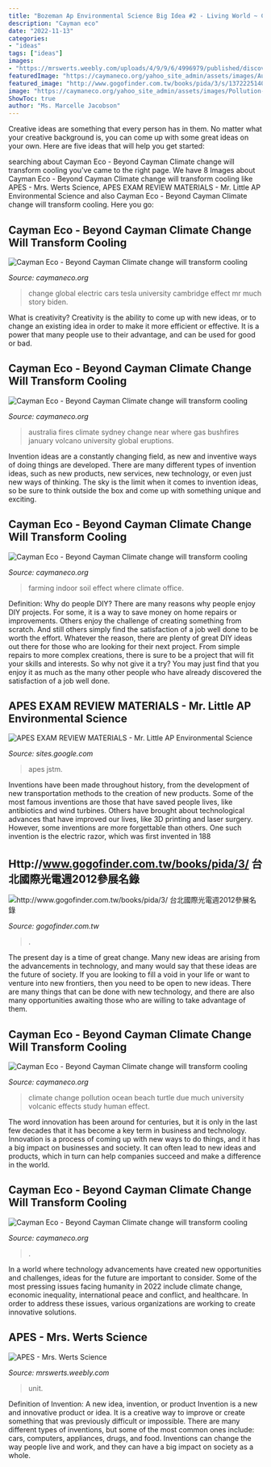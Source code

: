 ```yaml
---
title: "Bozeman Ap Environmental Science Big Idea #2 - Living World ~ Cayman Eco"
description: "Cayman eco"
date: "2022-11-13"
categories:
- "ideas"
tags: ["ideas"]
images:
- "https://mrswerts.weebly.com/uploads/4/9/9/6/4996979/published/discovering_1.jpg?1564344419"
featuredImage: "https://caymaneco.org/yahoo_site_admin/assets/images/Australia_Bush_Fires_-_Photo_Credit_The_Atlantic_DAVID_GRAY_-_GETTY.4121433_std.jpg"
featured_image: "http://www.gogofinder.com.tw/books/pida/3/s/1372225140iD7q6nXi.jpg"
image: "https://caymaneco.org/yahoo_site_admin/assets/images/Pollution-Ocean-Beach-Garbage-Dead-Turtle-e1487237082132.345100907_std.jpg"
ShowToc: true
author: "Ms. Marcelle Jacobson"
---
```



Creative ideas are something that every person has in them. No matter what your creative background is, you can come up with some great ideas on your own. Here are five ideas that will help you get started: 

	

		
searching about Cayman Eco - Beyond Cayman Climate change will transform cooling you've came to the right page. We have 8 Images about Cayman Eco - Beyond Cayman Climate change will transform cooling like APES - Mrs. Werts Science, APES EXAM REVIEW MATERIALS - Mr. Little AP Environmental Science and also Cayman Eco - Beyond Cayman Climate change will transform cooling. Here you go:
		
    
## Cayman Eco - Beyond Cayman Climate Change Will Transform Cooling

<img loading=lazy src="https://caymaneco.org/yahoo_site_admin/assets/images/Tesla_blocking_sidewalk_Photo_Drew_Angerer_Getty_Images_Treehugger.329131943_std.PNG" onerror="this.onerror=null;this.src='https://tse3.mm.bing.net/th?id=OIP.5256NlBKpAaUhuwv9x8wWAHaEr&amp;pid=15.1';" alt="Cayman Eco - Beyond Cayman Climate change will transform cooling">

_Source: caymaneco.org_

>change global electric cars tesla university cambridge effect mr much story biden. 

	

What is creativity?
Creativity is the ability to come up with new ideas, or to change an existing idea in order to make it more efficient or effective. It is a power that many people use to their advantage, and can be used for good or bad.

    
## Cayman Eco - Beyond Cayman Climate Change Will Transform Cooling

<img loading=lazy src="https://caymaneco.org/yahoo_site_admin/assets/images/Australia_Bush_Fires_-_Photo_Credit_The_Atlantic_DAVID_GRAY_-_GETTY.4121433_std.jpg" onerror="this.onerror=null;this.src='https://tse1.mm.bing.net/th?id=OIP.ftny3Ij6yHjn3L2HGh5OZAHaEK&amp;pid=15.1';" alt="Cayman Eco - Beyond Cayman Climate change will transform cooling">

_Source: caymaneco.org_

>australia fires climate sydney change near where gas bushfires january volcano university global eruptions. 

	

Invention ideas are a constantly changing field, as new and inventive ways of doing things are developed. There are many different types of invention ideas, such as new products, new services, new technology, or even just new ways of thinking. The sky is the limit when it comes to invention ideas, so be sure to think outside the box and come up with something unique and exciting.

    
## Cayman Eco - Beyond Cayman Climate Change Will Transform Cooling

<img loading=lazy src="https://caymaneco.org/yahoo_site_admin/assets/images/Indoor_Farming_Yein_Jeon_-_Shutterstock.144103122_std.jpg" onerror="this.onerror=null;this.src='https://tse4.mm.bing.net/th?id=OIP.1LLy4AC9Q6dlwUtv3OzKgQHaFj&amp;pid=15.1';" alt="Cayman Eco - Beyond Cayman Climate change will transform cooling">

_Source: caymaneco.org_

>farming indoor soil effect where climate office. 

	

Definition: Why do people DIY?
There are many reasons why people enjoy DIY projects. For some, it is a way to save money on home repairs or improvements. Others enjoy the challenge of creating something from scratch. And still others simply find the satisfaction of a job well done to be worth the effort.
Whatever the reason, there are plenty of great DIY ideas out there for those who are looking for their next project. From simple repairs to more complex creations, there is sure to be a project that will fit your skills and interests. So why not give it a try? You may just find that you enjoy it as much as the many other people who have already discovered the satisfaction of a job well done.

    
## APES EXAM REVIEW MATERIALS - Mr. Little AP Environmental Science

<img loading=lazy src="https://sites.google.com/a/bvsd.org/mr-little-ap-environmental-science/apes-exam-review-materials/apeswordle8.png?attredirects=0" onerror="this.onerror=null;this.src='https://tse1.mm.bing.net/th?id=OIP.dNUlFvakAZhS4AWV93hougHaCZ&amp;pid=15.1';" alt="APES EXAM REVIEW MATERIALS - Mr. Little AP Environmental Science">

_Source: sites.google.com_

>apes jstm. 

	

Inventions have been made throughout history, from the development of new transportation methods to the creation of new products. Some of the most famous inventions are those that have saved people lives, like antibiotics and wind turbines. Others have brought about technological advances that have improved our lives, like 3D printing and laser surgery. However, some inventions are more forgettable than others. One such invention is the electric razor, which was first invented in 188
    
## Http://www.gogofinder.com.tw/books/pida/3/ 台北國際光電週2012參展名錄

<img loading=lazy src="http://www.gogofinder.com.tw/books/pida/3/s/1372225140iD7q6nXi.jpg" onerror="this.onerror=null;this.src='https://tse4.mm.bing.net/th?id=OIP.1o9Ymny3CPXdTBpv5XcCjgHaKf&amp;pid=15.1';" alt="http://www.gogofinder.com.tw/books/pida/3/ 台北國際光電週2012參展名錄">

_Source: gogofinder.com.tw_

>. 

	

The present day is a time of great change. Many new ideas are arising from the advancements in technology, and many would say that these ideas are the future of society. If you are looking to fill a void in your life or want to venture into new frontiers, then you need to be open to new ideas. There are many things that can be done with new technology, and there are also many opportunities awaiting those who are willing to take advantage of them.

    
## Cayman Eco - Beyond Cayman Climate Change Will Transform Cooling

<img loading=lazy src="https://caymaneco.org/yahoo_site_admin/assets/images/Pollution-Ocean-Beach-Garbage-Dead-Turtle-e1487237082132.345100907_std.jpg" onerror="this.onerror=null;this.src='https://tse4.mm.bing.net/th?id=OIP.Ff0UjA8cwqKfjsMQsW-4HwHaFh&amp;pid=15.1';" alt="Cayman Eco - Beyond Cayman Climate change will transform cooling">

_Source: caymaneco.org_

>climate change pollution ocean beach turtle due much university volcanic effects study human effect. 

	

The word innovation has been around for centuries, but it is only in the last few decades that it has become a key term in business and technology. Innovation is a process of coming up with new ways to do things, and it has a big impact on businesses and society. It can often lead to new ideas and products, which in turn can help companies succeed and make a difference in the world.

    
## Cayman Eco - Beyond Cayman Climate Change Will Transform Cooling

<img loading=lazy src="https://caymaneco.org/yahoo_site_admin/assets/images/Simulation_of_global_sulfur_gas_concentrations_Physorg.240191732_std.jpg" onerror="this.onerror=null;this.src='https://tse3.mm.bing.net/th?id=OIP.lbzjE2wO8c2Jj5cQEWVgAQHaEP&amp;pid=15.1';" alt="Cayman Eco - Beyond Cayman Climate change will transform cooling">

_Source: caymaneco.org_

>. 

	

In a world where technology advancements have created new opportunities and challenges, ideas for the future are important to consider. Some of the most pressing issues facing humanity in 2022 include climate change, economic inequality, international peace and conflict, and healthcare. In order to address these issues, various organizations are working to create innovative solutions.

    
## APES - Mrs. Werts Science

<img loading=lazy src="https://mrswerts.weebly.com/uploads/4/9/9/6/4996979/published/discovering_1.jpg?1564344419" onerror="this.onerror=null;this.src='https://tse2.mm.bing.net/th?id=OIP.dCJ_34axbscoryYiP8V9wwHaCh&amp;pid=15.1';" alt="APES - Mrs. Werts Science">

_Source: mrswerts.weebly.com_

>unit. 

	

Definition of Invention: A new idea, invention, or product
Invention is a new and innovative product or idea. It is a creative way to improve or create something that was previously difficult or impossible. There are many different types of inventions, but some of the most common ones include: cars, computers, appliances, drugs, and food. Inventions can change the way people live and work, and they can have a big impact on society as a whole.

